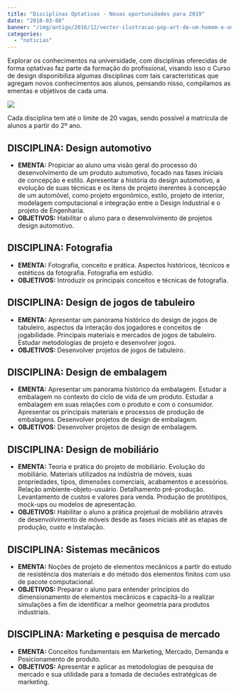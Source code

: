 ```yaml
---
title: "Disciplinas Optativas - Novas oportunidades para 2019"
date: "2018-03-08"
banner: "/img/antigo/2018/12/vector-ilustracao-pop-art-de-um-homem-e-uma-mulher-sentada-em-uma-mesa-de-negociacao-vista-superior_1441-598.jpg"
categories: 
  - "noticias"
---
```



Explorar os conhecimentos na universidade, com disciplinas oferecidas de forma optativas faz parte da formação do profissional, visando isso o Curso de design disponibiliza algumas disciplinas com tais características que agregam novos conhecimentos aos alunos, pensando nisso, compilamos as ementas e objetivos de cada uma.

<!-- more -->


[![](/img/antigo/2018/12/vector-ilustracao-pop-art-de-um-homem-e-uma-mulher-sentada-em-uma-mesa-de-negociacao-vista-superior_1441-598.jpg)](/img/antigo/2018/12/vector-ilustracao-pop-art-de-um-homem-e-uma-mulher-sentada-em-uma-mesa-de-negociacao-vista-superior_1441-598.jpg)

Cada disciplina tem até o limite de 20 vagas, sendo possível a matrícula de alunos a partir do 2º ano.

## **DISCIPLINA:** Design automotivo

- **EMENTA:** Propiciar ao aluno uma visão geral do processo do desenvolvimento de um produto automotivo, focado nas fases iniciais de concepção e estilo. Apresentar a história do design automotivo, a evolução de suas técnicas e os itens de projeto inerentes à concepção de um automóvel, como projeto ergonômico, estilo, projeto de interior, modelagem computacional e integração entre o Design Industrial e o projeto de Engenharia.
- **OBJETIVOS:** Habilitar o aluno para o desenvolvimento de projetos design automotivo.

## **DISCIPLINA:** Fotografia

- **EMENTA:** Fotografia, conceito e prática. Aspectos históricos, técnicos e estéticos da fotografia. Fotografia em estúdio.
- **OBJETIVOS:** Introduzir os principais conceitos e técnicas de fotografia.

## **DISCIPLINA:** Design de jogos de tabuleiro

- **EMENTA:** Apresentar um panorama histórico do design de jogos de tabuleiro, aspectos da interação dos jogadores e conceitos de jogabilidade. Principais materiais e mercados de jogos de tabuleiro. Estudar metodologias de projeto e desenvolver jogos.
- **OBJETIVOS:** Desenvolver projetos de jogos de tabuleiro.

## **DISCIPLINA:** Design de embalagem

- **EMENTA:** Apresentar um panorama histórico da embalagem. Estudar a embalagem no contexto do ciclo de vida de um produto. Estudar a embalagem em suas relações com o produto e com o consumidor. Apresentar os principais materiais e processos de produção de embalagens. Desenvolver projetos de design de embalagem.
- **OBJETIVOS:** Desenvolver projetos de design de embalagem.

## **DISCIPLINA:** Design de mobiliário

- **EMENTA:** Teoria e prática do projeto de mobiliário. Evolução do mobiliário. Materiais utilizados na indústria de móveis, suas propriedades, tipos, dimensões comerciais, acabamentos e acessórios. Relação ambiente-objeto-usuário. Detalhamento pré-produção. Levantamento de custos e valores para venda. Produção de protótipos, mock-ups ou modelos de apresentação.
- **OBJETIVOS:** Habilitar o aluno a prática projetual de mobiliário através de desenvolvimento de móveis desde as fases iniciais até as etapas de produção, custo e instalação.

## **DISCIPLINA**: Sistemas mecânicos

- **EMENTA:** Noções de projeto de elementos mecânicos a partir do estudo de resistência dos materiais e do método dos elementos finitos com uso de pacote computacional.
- **OBJETIVOS:** Preparar o aluno para entender princípios do dimensionamento de elementos mecânicos e capacitá-lo a realizar simulações a fim de identificar a melhor geometria para produtos industriais.

## **DISCIPLINA:** Marketing e pesquisa de mercado

- **EMENTA:** Conceitos fundamentais em Marketing, Mercado, Demanda e Posicionamento de produto.
- **OBJETIVOS:** Apresentar e aplicar as metodologias de pesquisa de mercado e sua utilidade para a tomada de decisões estratégicas de marketing.
